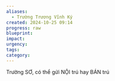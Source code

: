```yaml
---
aliases:
  - Trường Trương Vĩnh Ký
created: 2024-10-25 09:14
progress: raw
blueprint: 
impact: 
urgency: 
tags: 
category:
---
```

Trường SƠ, có thể gửi NỘI trú hay BÁN trú

